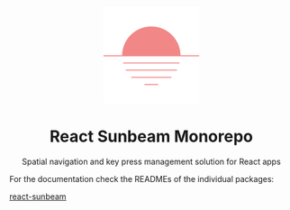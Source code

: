 <div align="center">
<div align="center"><img src="./packages/react-sunbeam/logo.svg" width="170" height="170" alt="Sunbeam Logo"/></div>
<h1 align="center">React Sunbeam Monorepo</h1>
<p>
    Spatial navigation and key press management solution for React apps
</p>
</div>

For the documentation check the READMEs of the individual packages:

[react-sunbeam](packages/react-sunbeam/README.md)
